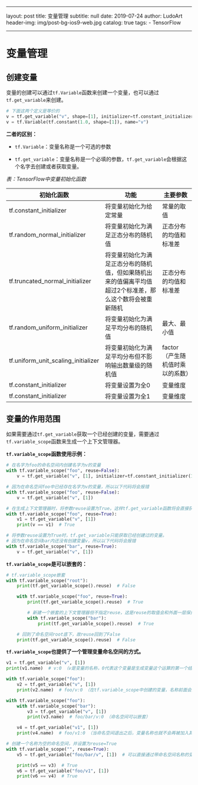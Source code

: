  ---
layout:     post
title:      变量管理
subtitle:   null
date:       2019-07-24
author:     LudoArt
header-img: img/post-bg-ios9-web.jpg
catalog: true
tags:
    - TensorFlow

---

# 变量管理

## 创建变量

变量的创建可以通过`tf.Variable`函数来创建一个变量，也可以通过`tf.get_variable`来创建。

```python
# 下面这两个定义是等价的
v = tf.get_variable("v", shape=[1], initializer=tf.constant_initializer(1.0))
v = tf.Variable(tf.constant(1.0, shape=[1]), name="v")
```

**二者的区别：**

- `tf.Variable`：变量名称是一个可选的参数

- `tf.get_variable`：变量名称是一个必填的参数，`tf.get_variable`会根据这个名字去创建或者获取变量。


*表：TensorFlow中变量初始化函数*

| 初始化函数 | 功能 | 主要参数 |
|--|--|--|
| tf.constant_initializer | 将变量初始化为给定常量 | 常量的取值 |
| tf.random_normal_initializer | 将变量初始化为满足正态分布的随机值 | 正态分布的均值和标准差 |
| tf.truncated_normal_initializer | 将变量初始化为满足正态分布的随机值，但如果随机出来的值偏离平均值超过2个标准差，那么这个数将会被重新随机 | 正态分布的均值和标准差 |
| tf.random_uniform_initializer | 将变量初始化为满足平均分布的随机值 | 最大、最小值 |
| tf.uniform_unit_scaling_initializer | 将变量初始化为满足平均分布但不影响输出数量级的随机值 | factor（产生随机值时乘以的系数） |
| tf.constant_initializer | 将变量设置为全0 | 变量维度 |
| tf.constant_initializer | 将变量设置为全1 | 变量维度 |

## 变量的作用范围

如果需要通过`tf.get_variable`获取一个已经创建的变量，需要通过`tf.variable_scope`函数来生成一个上下文管理器。

**`tf.variable_scope`函数使用示例：**

```python
# 在名字为foo的命名空间内创建名字为v的变量
with tf.variable_scope("foo", reuse=False):
    v = tf.get_variable("v", [1], initializer=tf.constant_initializer(1.0))

# 因为在命名空间foo中已经存在名字为v的变量，所以以下代码将会报错
with tf.variable_scope("foo", reuse=False):
    v = tf.get_variable("v", [1])

# 在生成上下文管理器时，将参数reuse设置为True。这样tf.get_variable函数将会直接获取已经声明的变量
with tf.variable_scope("foo", reuse=True):
    v1 = tf.get_variable("v", [1])
    print(v == v1)  # True

# 将参数reuse设置为True时，tf.get_variable只能获取已经创建过的变量。
# 因为在命名空间bar内还没有创建变量v，所以以下代码将会报错
with tf.variable_scope("bar", reuse=True):
    v = tf.get_variable("v", [1])
```

**`tf.variable_scope`是可以嵌套的：**

```python
# tf.variable_scope嵌套
with tf.variable_scope("root"):
    print(tf.get_variable_scope().reuse)  # False

    with tf.variable_scope("foo", reuse=True):
        print(tf.get_variable_scope().reuse)  # True

        # 新建一个嵌套的上下文管理器但不指定reuse，这是reuse的取值会和外面一层保持一致
        with tf.variable_scope("bar"):
            print(tf.get_variable_scope().reuse)  # True

    # 回到了命名空间root底下，故reuse回到了False
    print(tf.get_variable_scope().reuse)  # False
```

**`tf.variable_scope`也提供了一个管理变量命名空间的方式。**

```python
v1 = tf.get_variable("v", [1])
print(v1.name)  # v:0 （v是变量的名称，0代表这个变量是生成变量这个运算的第一个结果）

with tf.variable_scope("foo"):
    v2 = tf.get_variable("v", [1])
    print(v2.name)  # foo/v:0 （在tf.variable_scope中创建的变量，名称前面会加入命名空间的名称）

with tf.variable_scope("foo"):
    with tf.variable_scope("bar"):
        v3 = tf.get_variable("v", [1])
        print(v3.name)  # foo/bar/v:0 （命名空间可以嵌套）

    v4 = tf.get_variable("v1", [1])
    print(v4.name)  # foo/v1:0 （当命名空间退出之后，变量名称也就不会再被加入其前缀了）

# 创建一个名称为空的命名空间，并设置为reuse=True
with tf.variable_scope("", reuse=True):
    v5 = tf.get_variable("foo/bar/v", [1])  # 可以直接通过带命名空间名称的变量名来获取其他命名空间下的变量

    print(v5 == v3)  # True
    v6 = tf.get_variable("foo/v1", [1])
    print(v6 == v4)  # True
```

